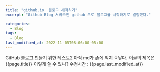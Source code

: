 ```yaml
---
title: "github.io  블로그 시작하기"
excerpt: "Github Blog 서비스인 github 으로 블로그를 시작하기로 결정했다."

categories:
  - Blog
tags:
  - Blog
last_modified_at: 2022-11-05T08:06:00-05:00
---
```


GitHub 블로그 만들기 위한 테스트2
아직 md가 손에 익지 ㅇ낳다.
이글의 제목은 {{page.title}} 이렇게 쓸 수 있나?
수정시간 : {{page.last_modified_at}}
